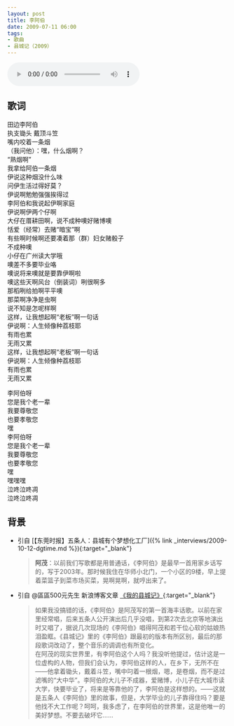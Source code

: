 ```yaml
---
layout: post
title: 李阿伯
date: 2009-07-11 06:00
tags: 
- 歌曲
- 县城记（2009）
---
```


<audio controls  loop style="width:60%;">
<source src="http://120.41.44.11/amobile.music.tc.qq.com/C400003w7UwT0klg5d.m4a?guid=2939078848&vkey=C697593CEDCC1DF1A6035BF6DB74AAAEFEBBBF713EC6CA739A1DE9AA0078B2B5FB5F6E769BEBCDECE2F361E2CCA9E670202392D9FFC5AB5B&uin=0&fromtag=66">
</audio>

## 歌词

田边李阿伯  
执支锄头 戴顶斗笠  
嘴内咬着一条烟  
（我问他）：嘿，什么烟啊？  
“熟烟啊”  
我拿给阿伯一条烟  
伊说这种烟没什么味  
问伊生活过得好莫？  
伊说啊勉勉强强挨得过  
李阿伯和我说起伊啊家庭  
伊说啊伊两个仔啊  
大仔在厝耕田啊，说不成种噢好赌博噢  
恬爱（经常）去赌“暗宝”啊  
有些啊时候啊还要凑着那（群）妇女赌骰子  
不成种噢  
小仔在广州读大学哦  
噢差不多要毕业咯  
噢说将来噢就是要靠伊啊啦  
噢这些天啊风台（倒装词）咧很啊多  
那稻咧给拍啊平平噢  
那菜啊净净是虫啊  
说不知是怎呢样啊  
这样，让我想起啊“老板”啊一句话  
伊说啊：人生倾像种荔枝耶  
有雨也累  
无雨又累  
这样，让我想起啊“老板”啊一句话  
伊说啊：人生倾像种荔枝耶  
有雨也累  
无雨又累

李阿伯呀  
您是我个老一辈  
我要尊敬您  
也要孝敬您  
嘿  
李阿伯呀  
您是我个老一辈  
我要尊敬您  
也要孝敬您  
嘿  
嘿嘿嘿  
泣咚泣咚凋  
泣咚泣咚凋

## 背景
* 引自 [【东莞时报】五条人：县城有个梦想化工厂]({% link _interviews/2009-10-12-dgtime.md %}){:target="_blank"}
  > **阿茂**：以前我们写歌都是用普通话，《李阿伯》是最早一首用家乡话写的，写于2003年。那时候我住在华师小北门，一个小区的9楼，早上提着菜篮子到菜市场买菜，晃啊晃啊，就哼出来了。

* 引自 @區區500元先生 新浪博客文章 [《我的县城记》](http://blog.sina.com.cn/s/blog_4b980b3b0100f9r1.html){:target="_blank"}
  
  > 如果我没搞错的话，《李阿伯》是阿茂写的第一首海丰话歌。以前在家里经常唱，后来五条人公开演出后几乎没唱，到第2次去北京等地演出时又唱了，据说几次现场的《李阿伯》唱得阿茂和若干位心软的姑娘热泪盈眶。《县城记》里的《李阿伯》跟最初的版本有所区别，最后的那段歌词改动了，整个音乐的调调也有所变化。  
  > 在阿茂的现实世界里，有李阿伯这个人吗？我没听他提过，估计这是一位虚构的人物，但我们会认为，李阿伯这样的人，在乡下，无所不在——他拿着锄头，戴着斗笠，嘴中叼着一根烟，嗯，是卷烟，而不是过滤嘴的“大中华”。李阿伯的大儿子不成器，爱赌博，小儿子在大城市读大学，快要毕业了，将来是等靠他的了，李阿伯是这样想的。——这就是五条人《李阿伯》里的故事，但是，大学毕业的儿子靠得住吗？要是他找不大工作呢？呵呵，我多虑了，在李阿伯的世界里，这是他唯一的美好梦想。不要去破坏它……
